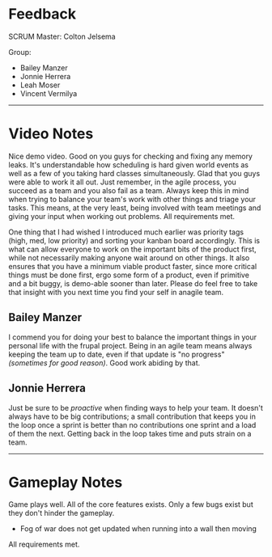 # Feedback

SCRUM Master: Colton Jelsema

Group:

* Bailey Manzer
* Jonnie Herrera
* Leah Moser
* Vincent Vermilya

***

# Video Notes

Nice demo video. Good on you guys for checking and fixing any memory leaks. It's understandable how scheduling is hard given world events as well as a few of you taking hard classes simultaneously. Glad that you guys were able to work it all out. Just remember, in the agile process, you succeed as a team and you also fail as a team. Always keep this in mind when trying to balance your team's work with other things and triage your tasks. This means, at the very least, being involved with team meetings and giving your input when working out problems. All requirements met.

One thing that I had wished I introduced much earlier was priority tags (high, med, low priority) and sorting your kanban board accordingly. This is what can allow everyone to work on the important bits of the product first, while not necessarily making anyone wait around on other things. It also ensures that you have a minimum viable product faster, since more critical things must be done first, ergo some form of a product, even if primitive and a bit buggy, is demo-able sooner than later. Please do feel free to take that insight with you next time you find your self in anagile team.

## Bailey Manzer

I commend you for doing your best to balance the important things in your personal life with the frupal project. Being in an agile team means always keeping the team up to date, even if that update is "no progress" *(sometimes for good reason)*. Good work abiding by that.

## Jonnie Herrera

Just be sure to be *proactive* when finding ways to help your team. It doesn't always have to be big contributions; a small contribution that keeps you in the loop once a sprint is better than no contributions one sprint and a load of them the next. Getting back in the loop takes time and puts strain on a team.

***

# Gameplay Notes

Game plays well. All of the core features exists. Only a few bugs exist but they don't hinder the gameplay.

* Fog of war does not get updated when running into a wall then moving

All requirements met.
